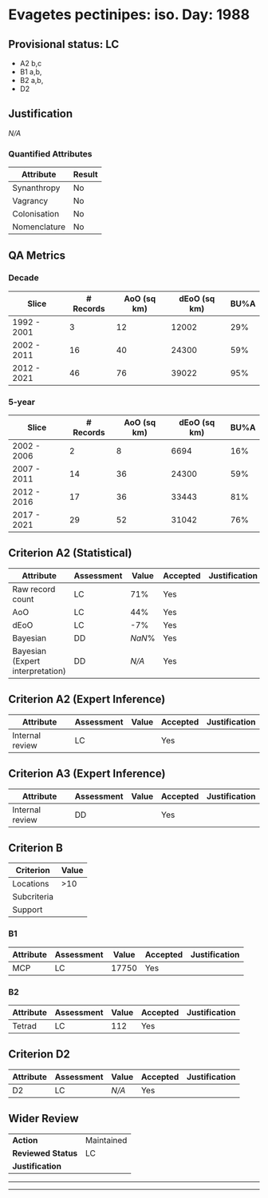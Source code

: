 # Evagetes pectinipes: iso. Day: 1988
## Provisional status: LC
- A2 b,c
- B1 a,b, 
- B2 a,b, 
- D2

## Justification
*N/A*
### Quantified Attributes
|Attribute|Result|
|---|---|
|Synanthropy|No|
|Vagrancy|No|
|Colonisation|No|
|Nomenclature|No|
## QA Metrics
### Decade
| Slice | # Records | AoO (sq km) | dEoO (sq km) |BU%A |
|---|---|---|---|---|
|1992 - 2001|3|12|12002|29%|
|2002 - 2011|16|40|24300|59%|
|2012 - 2021|46|76|39022|95%|
### 5-year
| Slice | # Records | AoO (sq km) | dEoO (sq km) |BU%A |
|---|---|---|---|---|
|2002 - 2006|2|8|6694|16%|
|2007 - 2011|14|36|24300|59%|
|2012 - 2016|17|36|33443|81%|
|2017 - 2021|29|52|31042|76%|
## Criterion A2 (Statistical)
|Attribute|Assessment|Value|Accepted|Justification
|---|---|---|---|---|
|Raw record count|LC|71%|Yes||
|AoO|LC|44%|Yes||
|dEoO|LC|-7%|Yes||
|Bayesian|DD|*NaN*%|Yes||
|Bayesian (Expert interpretation)|DD|*N/A*|Yes||
## Criterion A2 (Expert Inference)
|Attribute|Assessment|Value|Accepted|Justification
|---|---|---|---|---|
|Internal review|LC||Yes||
## Criterion A3 (Expert Inference)
|Attribute|Assessment|Value|Accepted|Justification
|---|---|---|---|---|
|Internal review|DD||Yes||
## Criterion B
|Criterion| Value|
|---|---|
|Locations|>10|
|Subcriteria||
|Support||
### B1
|Attribute|Assessment|Value|Accepted|Justification
|---|---|---|---|---|
|MCP|LC|17750|Yes||
### B2
|Attribute|Assessment|Value|Accepted|Justification
|---|---|---|---|---|
|Tetrad|LC|112|Yes||
## Criterion D2
|Attribute|Assessment|Value|Accepted|Justification
|---|---|---|---|---|
|D2|LC|*N/A*|Yes||
## Wider Review
|  |  |
|---|---|
|**Action**|Maintained|
|**Reviewed Status**|LC|
|**Justification**||
---
 ---
 <br><br>
 
